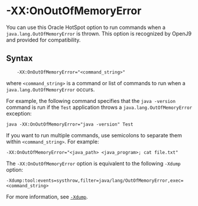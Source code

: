 <!--
* Copyright (c) 2017, 2020 IBM Corp. and others
*
* This program and the accompanying materials are made
* available under the terms of the Eclipse Public License 2.0
* which accompanies this distribution and is available at
* https://www.eclipse.org/legal/epl-2.0/ or the Apache
* License, Version 2.0 which accompanies this distribution and
* is available at https://www.apache.org/licenses/LICENSE-2.0.
*
* This Source Code may also be made available under the
* following Secondary Licenses when the conditions for such
* availability set forth in the Eclipse Public License, v. 2.0
* are satisfied: GNU General Public License, version 2 with
* the GNU Classpath Exception [1] and GNU General Public
* License, version 2 with the OpenJDK Assembly Exception [2].
*
* [1] https://www.gnu.org/software/classpath/license.html
* [2] http://openjdk.java.net/legal/assembly-exception.html
*
* SPDX-License-Identifier: EPL-2.0 OR Apache-2.0 OR GPL-2.0 WITH
* Classpath-exception-2.0 OR LicenseRef-GPL-2.0 WITH Assembly-exception
-->

# -XX:OnOutOfMemoryError

You can use this Oracle HotSpot option to run commands when a `java.lang.OutOfMemoryError` is thrown. This option is recognized by OpenJ9 and provided for compatibility.

## Syntax

        -XX:OnOutOfMemoryError="<command_string>"

where `<command_string>` is a command or list of commands to run when a `java.lang.OutOfMemoryError` occurs.

For example, the following command specifies that the `java -version` command is run if the `Test` application throws a `java.lang.OutOfMemoryError` exception:

`java -XX:OnOutOfMemoryError="java -version" Test`

If you want to run multiple commands, use semicolons to separate them  within `<command_string>`. For example:

`-XX:OnOutOfMemoryError="<java_path> <java_program>; cat file.txt"`

The `-XX:OnOutOfMemoryError` option is equivalent to the following `-Xdump` option:

`-Xdump:tool:events=systhrow,filter=java/lang/OutOfMemoryError,exec=<command_string>`

For more information, see [`-Xdump`](xdump.md).  


<!-- ==== END OF TOPIC ==== xxonoutofmemoryerror.md ==== -->
